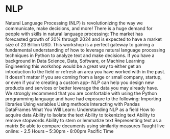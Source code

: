 # NLP
Natural Language Processing (NLP) is revolutionizing the way we communicate, make decisions, and more! There is a huge demand for people with skills in natural language processing: The market has forecasted growth of 20% through 2024 and is expected to have a market size of 23 Billion USD.  This workshop is a perfect gateway to gaining a fundamental understanding of how to leverage natural language processing techniques in Python to analyze text and make decisions. If you have a background in Data Science, Data, Software, or Machine Learning Engineering this workshop would be a great way to either get an introduction to the field or refresh an area you have worked with in the past. It doesn't matter if you are coming from a large or small company, startup, or even if you're creating a custom app- NLP can help you design new products and services or better leverage the data you may already have.  We strongly recommend that you are comfortable with using the Python programming language and have had exposure to the following:  Importing libraries  Using variables  Using methods  Interacting with Pandas DataFrames  What You Will Learn:  Understanding NLP as a field  How to acquire data  Ability to Isolate the text  Ability to tokenizing text  Ability to remove stopwords  Ability to stem or lemmatize text  Representing text as a matrix  Be able to compare documents using similarity measures Taught live online:  - 2.5 Hours – 5:30pm - 8:00pm Pacific Time
